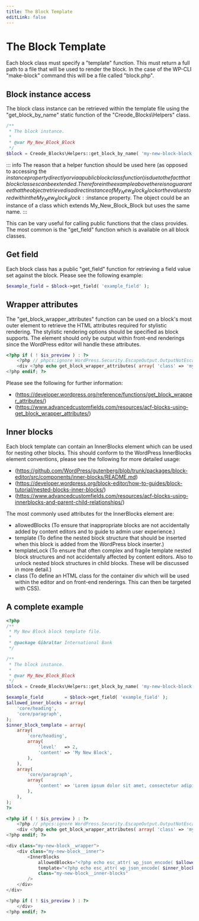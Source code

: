 ```yaml
---
title: The Block Template
editLink: false
---
```


# The Block Template

Each block class must specify a "template" function. This must return a full path to a file that will be used to render the block. In the case of the WP-CLI "make-block" command this will be a file called "block.php".

## Block instance access

The block class instance can be retrieved within the template file using the "get_block_by_name" static function of the "Creode_Blocks\Helpers" class.

```php
/**
 * The block instance.
 *
 * @var My_New_Block_Block
 */
$block = Creode_Blocks\Helpers::get_block_by_name( 'my-new-block-block' );
```

::: info
The reason that a helper function should be used here (as opposed to accessing the $instance property directly or via a public block class function) is due to the fact that block classes can be extended. Therefore in the example above there is no guarantee that the object retrieved is a direct instance of My_New_Block_Block or the value stored within the My_New_Block_Block::$instance property. The object could be an instance of a class which extends My_New_Block_Block but uses the same name.
:::

This can be vary useful for calling public functions that the class provides. The most common is the "get_field" function which is available on all block classes.

## Get field

Each block class has a public "get_field" function for retrieving a field value set against the block. Please see the following example:

```php
$example_field = $block->get_field( 'example_field' );
```

## Wrapper attributes

The "get_block_wrapper_attributes" function can be used on a block's most outer element to retrieve the HTML attributes required for stylistic rendering. The stylistic rendering options should be specified as block supports. The element should only be output within front-end renderings since the WordPress editor will handle these attributes.

```php
<?php if ( ! $is_preview ) : ?>
	<?php // phpcs:ignore WordPress.Security.EscapeOutput.OutputNotEscaped ?>
	<div <?php echo get_block_wrapper_attributes( array( 'class' => 'my-new-block__outer-wrapper' ) ); ?>>
<?php endif; ?>
```

Please see the following for further information:
 - (https://developer.wordpress.org/reference/functions/get_block_wrapper_attributes/)
 - (https://www.advancedcustomfields.com/resources/acf-blocks-using-get_block_wrapper_attributes/)

## Inner blocks

Each block template can contain an InnerBlocks element which can be used for nesting other blocks. This should conform to the WordPress InnerBlocks element conventions, please see the following for more detailed usage:

 - (https://github.com/WordPress/gutenberg/blob/trunk/packages/block-editor/src/components/inner-blocks/README.md)
 - (https://developer.wordpress.org/block-editor/how-to-guides/block-tutorial/nested-blocks-inner-blocks/)
 - (https://www.advancedcustomfields.com/resources/acf-blocks-using-innerblocks-and-parent-child-relationships/)

The most commonly used attributes for the InnerBlocks element are:

 - allowedBlocks (To ensure that inappropriate blocks are not accidentally added by content editors and to guide to admin user experience.)
 - template (To define the nested block structure that should be inserted when this block is added from the WordPress block inserter.)
 - templateLock (To ensure that often complex and fragile template nested block structures and not accidentally affected by content editors. Also to unlock nested block structures in child blocks. These will be discussed in more detail.)
 - class (To define an HTML class for the container div which will be used within the editor and on front-end renderings. This can then be targeted with CSS).

## A complete example

```php
<?php
/**
 * My New Block block template file.
 *
 * @package Gibraltar International Bank
 */

/**
 * The block instance.
 *
 * @var My_New_Block_Block
 */
$block = Creode_Blocks\Helpers::get_block_by_name( 'my-new-block-block' );

$example_field        = $block->get_field( 'example_field' );
$allowed_inner_blocks = array(
	'core/heading',
	'core/paragraph',
);
$inner_block_template = array(
	array(
		'core/heading',
		array(
			'level'   => 2,
			'content' => 'My New Block',
		),
	),
	array(
		'core/paragraph',
		array(
			'content' => 'Lorem ipsum dolor sit amet, consectetur adipiscing elit. Phasellus id porta mauris, at varius eros. Maecenas rutrum vehicula ante, et iaculis metus ultricies id. Morbi vel bibendum tortor, non egestas ipsum. Suspendisse potenti. Donec faucibus interdum lorem, in bibendum elit varius quis. Sed in lectus in sapien bibendum rhoncus.',
		),
	),
);
?>

<?php if ( ! $is_preview ) : ?>
	<?php // phpcs:ignore WordPress.Security.EscapeOutput.OutputNotEscaped ?>
	<div <?php echo get_block_wrapper_attributes( array( 'class' => 'my-new-block__outer-wrapper' ) ); ?>>
<?php endif; ?>

<div class="my-new-block__wrapper">
	<div class="my-new-block__inner">
		<InnerBlocks
			allowedBlocks="<?php echo esc_attr( wp_json_encode( $allowed_inner_blocks ) ); ?>"
			template="<?php echo esc_attr( wp_json_encode( $inner_block_template ) ); ?>"
			class="my-new-block__inner-blocks"
		/>
	</div>
</div>

<?php if ( ! $is_preview ) : ?>
	</div>
<?php endif; ?>
```